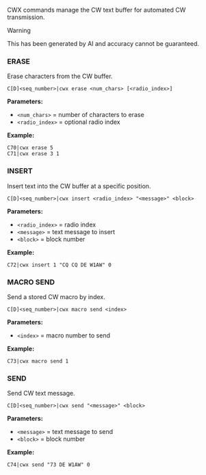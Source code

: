 CWX commands manage the CW text buffer for automated CW transmission.

> [!WARNING]
> This has been generated by AI and accuracy cannot be guaranteed.

### ERASE

Erase characters from the CW buffer.

```
C[D]<seq_number>|cwx erase <num_chars> [<radio_index>]
```

**Parameters:**
- `<num_chars>` = number of characters to erase
- `<radio_index>` = optional radio index

**Example:**
```
C70|cwx erase 5
C71|cwx erase 3 1
```

### INSERT

Insert text into the CW buffer at a specific position.

```
C[D]<seq_number>|cwx insert <radio_index> "<message>" <block>
```

**Parameters:**
- `<radio_index>` = radio index
- `<message>` = text message to insert
- `<block>` = block number

**Example:**
```
C72|cwx insert 1 "CQ CQ DE W1AW" 0
```

### MACRO SEND

Send a stored CW macro by index.

```
C[D]<seq_number>|cwx macro send <index>
```

**Parameters:**
- `<index>` = macro number to send

**Example:**
```
C73|cwx macro send 1
```

### SEND

Send CW text message.

```
C[D]<seq_number>|cwx send "<message>" <block>
```

**Parameters:**
- `<message>` = text message to send
- `<block>` = block number

**Example:**
```
C74|cwx send "73 DE W1AW" 0
```